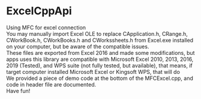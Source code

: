 # ExcelCppApi
Using MFC for excel connection  
You may manually import Excel OLE to replace CApplication.h, CRange.h, CWorkBook.h, CWorkBooks.h and CWorkssheets.h from Excel.exe installed on your computer, but be aware of the compatible issues.  
These files are exported from Excel 2016 and made some modifications, but apps uses this library are compatible with Microsoft Excel 2010, 2013, 2016, 2019 (Tested), and WPS suite (not fully tested, but available), that means, if target computer installed Microsoft Excel or Kingsoft WPS, that will do  
We provided a piece of demo code at the bottom of the MFCExcel.cpp, and code in header file are documented.  
Have fun!  
